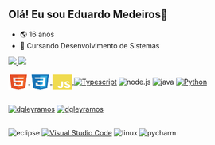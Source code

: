 ## Olá! Eu sou Eduardo Medeiros👋

- 🌎 16 anos
- 🔭 Cursando Desenvolvimento de Sistemas 
<div>
  <a href="https://github.com/MTSmalow" >
  <img height="200em" src="https://github-readme-stats.vercel.app/api?username=MTSmalow&show_icons=true&theme=transparent&include_all_commits=true&count_private=true"/>
  <img height="200em" src="https://github-readme-stats.vercel.app/api/top-langs/?username=MTSmalow&layout=compact&langs_count=7&theme=transparent"/>
</div>
  
<div style="display: inline_block"><br>
  <img align="center" alt="HTML" height="30" width="40" src="https://raw.githubusercontent.com/devicons/devicon/master/icons/html5/html5-original.svg">
  <img align="center" alt="CSS" height="30" width="40" src="https://raw.githubusercontent.com/devicons/devicon/master/icons/css3/css3-original.svg">
  <img align="center" alt="Js" height="30" width="40" src="https://raw.githubusercontent.com/devicons/devicon/master/icons/javascript/javascript-plain.svg">
  <a href="https://www.typescriptlang.org/" title="Typescript"><img src="https://github.com/get-icon/geticon/raw/master/icons/typescript-icon.svg" alt="Typescript" width="40" height="30" align="center"></a>
  <img align="center" alt="node.js" height="30" width="40" src="https://cdn.jsdelivr.net/gh/devicons/devicon/icons/nodejs/nodejs-original.svg" />
  <img align="center" alt="java" height="50" width="45" src="https://upload.wikimedia.org/wikipedia/en/3/30/Java_programming_language_logo.svg"  />
  <a href="https://www.python.org/" title="Python"><img src="https://github.com/get-icon/geticon/raw/master/icons/python.svg" alt="Python" align="center" width="40" height="30"></a>
          
</div>
  
  ##
  
  <div>
<a href="https://www.linkedin.com/in/eduardo-medeiros-8b4bb3279" target="blank"><img align="center" src="https://raw.githubusercontent.com/rahuldkjain/github-profile-readme-generator/master/src/images/icons/Social/linked-in-alt.svg" alt="dgleyramos" height="30" width="40" /></a>
<a href="https://www.instagram.com/mts_malow/" target="blank"><img align="center" src="https://raw.githubusercontent.com/rahuldkjain/github-profile-readme-generator/master/src/images/icons/Social/instagram.svg" alt="dgleyramos" height="30" width="40" /></a>

        
  </div>

  ##

  <div>
<img align="center" alt="eclipse" height="30" width="30"  src="https://user-images.githubusercontent.com/11943860/46922575-7017cf80-cfe1-11e8-845a-0cd198fb546c.png"/>
<a href="https://code.visualstudio.com/" title="Visual Studio Code"><img src="https://github.com/get-icon/geticon/raw/master/icons/visual-studio-code.svg" alt="Visual Studio Code" width="40" align="center" height="30"></a>
<img align="center" alt="linux" height="30" width="40" src="https://cdn.jsdelivr.net/gh/devicons/devicon/icons/linux/linux-original.svg" />
<img align="center" alt="pycharm" height="50" width="50" src="https://cdn.icon-icons.com/icons2/3053/PNG/512/intellij_pycharm_alt_macos_bigsur_icon_190054.png" />
         
  </div>
